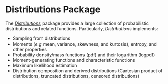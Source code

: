 # Distributions Package

The [*Distributions*](https://github.com/JuliaStats/Distributions.jl) package provides a large collection of probabilistic distributions and related functions. Particularly, *Distributions* implements:

* Sampling from distributions
* Moments (*e.g* mean, variance, skewness, and kurtosis), entropy, and other properties
* Probability density/mass functions (pdf) and their logarithm (logpdf)
* Moment-generating functions and characteristic functions
* Maximum likelihood estimation
* Distribution composition and derived distributions (Cartesian product of distributions, truncated distributions, censored distributions)
